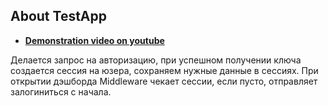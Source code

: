 
## About TestApp
- **[ Demonstration video on youtube](https://www.youtube.com/watch?v=TeKDvUNCiUk&ab_channel=MYHITLTD)**

Делается запрос на авторизацию, при успешном получении ключа создается сессия на юзера, сохраняем нужные данные в сессиях.
При открытии дэшборда Middleware чекает сессии, если пусто, отправляет залогиниться с начала.
